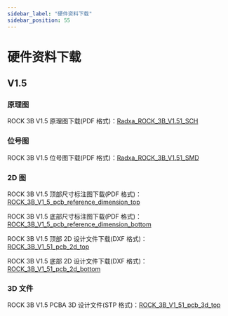 ```yaml
---
sidebar_label: "硬件资料下载"
sidebar_position: 55
---
```


# 硬件资料下载

## V1.5

### 原理图

ROCK 3B V1.5 原理图下载(PDF 格式)：[Radxa_ROCK_3B_V1.51_SCH](https://dl.radxa.com/rock3/docs/hw/3b/Radxa_ROCK_3B_V1.51_SCH.pdf)

### 位号图

ROCK 3B V1.5 位号图下载(PDF 格式)：[Radxa_ROCK_3B_V1.51_SMD](https://dl.radxa.com/rock3/docs/hw/3b/Radxa_ROCK_3B_V1.51_SMD.pdf)

### 2D 图

ROCK 3B V1.5 顶部尺寸标注图下载(PDF 格式)：[ROCK_3B_V1_5_pcb_reference_dimension_top](https://dl.radxa.com/rock3/docs/hw/3b/ROCK_3B_V1_5_pcb_reference_dimension_top.pdf)

ROCK 3B V1.5 底部尺寸标注图下载(PDF 格式)：[ROCK_3B_V1_5_pcb_reference_dimension_bottom](https://dl.radxa.com/rock3/docs/hw/3b/ROCK_3B_V1_5_pcb_reference_dimension_bottom.pdf)

ROCK 3B V1.5 顶部 2D 设计文件下载(DXF 格式)：[ROCK_3B_V1_51_pcb_2d_top](https://dl.radxa.com/rock3/docs/hw/3b/ROCK_3B_V1_51_pcb_2d_top.dxf)

ROCK 3B V1.5 底部 2D 设计文件下载(DXF 格式)：[ROCK_3B_V1_51_pcb_2d_bottom](https://dl.radxa.com/rock3/docs/hw/3b/ROCK_3B_V1_51_pcb_2d_bottom.dxf)

### 3D 文件

ROCK 3B V1.5 PCBA 3D 设计文件(STP 格式)：[ROCK_3B_V1_51_pcb_3d_top](https://dl.radxa.com/rock3/docs/hw/3b/radxa_rock_3b_sbc_3d_v1.51.stp.zip)
